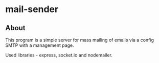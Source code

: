 # mail-sender

## About
This program is a simple server for mass mailing of emails via a config SMTP with a management page.

Used libraries - express, socket.io and nodemailer.
